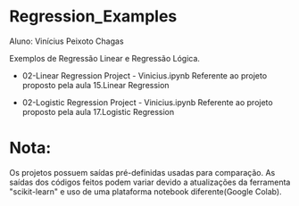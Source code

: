 # Regression_Examples
Aluno: Vinícius Peixoto Chagas

Exemplos de Regressão Linear e Regressão Lógica.

- 02-Linear Regression Project - Vinicius.ipynb
Referente ao projeto proposto pela aula 15.Linear Regression

- 02-Logistic Regression Project - Vinicius.ipynb
Referente ao projeto proposto pela aula 17.Logistic Regression
 
# Nota: 
Os projetos possuem saídas pré-definidas usadas para comparação.
As saídas dos códigos feitos podem variar devido a atualizações da ferramenta "scikit-learn" e uso de uma plataforma notebook diferente(Google Colab).
